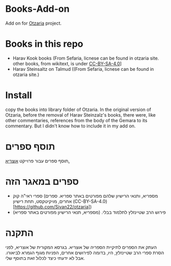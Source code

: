 # Books-Add-on
Add on for [Otzaria](https://github.com/Sivan22/otzaria) project.

# Books in this repo
* Harav Kook books (From Sefaria, licnese can be found in otzaria site. other books, from wikitext, is under [CC-BY-SA-4.0](https://creativecommons.org/licenses/by-sa/4.0/deed.en)]
* Harav Steinsaltz on Talmud ((From Sefaria, licnese can be found in otzaria site.)


# Install
copy the books into library folder of Otzaria.
In the original version of Otzaria, before the removal of Harav Steinzalz's books, there were, like other commentaries, references from the body of the Gemara to its commentary.
But I didn't know how to include it in my add on.


# תוסף ספרים
תוסף ספרים עבור פרוייקט [אוצריא.](https://github.com/Sivan22/otzaria)

# ספרים במאגר הזה
* ספרי ראי"ה קוק (מספריא, ותנאי הרישיון שלהם מפורטים באתר ספריא. ספרים אחרים, מויקיטקסט, תחת רישיון (CC-BY-SA-4.0)[https://github.com/Sivan22/otzaria])
* פירוש הרב שטיינזלץ לתלמוד בבלי. (מספריא, תנאי הרישיון מפורטים באתר ספריא)

# התקנה
העתק את הספרים לתיקיית הספריה של אוצריא.
בגרסא המקורית של אוצריא, לפני הסרת ספרי הרב שטיינזלץ, היו, בדומה לפירושים אחרים, הפניות מגוף הגמרא לביאורו.
אבל לא ידעתי כיצד לכלול זאת בתוסף שלי.
